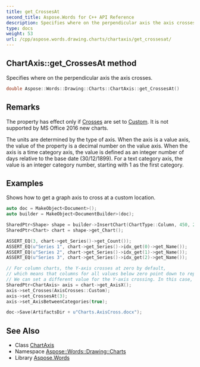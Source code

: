 ```yaml
---
title: get_CrossesAt
second_title: Aspose.Words for C++ API Reference
description: Specifies where on the perpendicular axis the axis crosses.
type: docs
weight: 53
url: /cpp/aspose.words.drawing.charts/chartaxis/get_crossesat/
---
```

## ChartAxis::get_CrossesAt method


Specifies where on the perpendicular axis the axis crosses.

```cpp
double Aspose::Words::Drawing::Charts::ChartAxis::get_CrossesAt()
```

## Remarks


The property has effect only if [Crosses](../get_crosses/) are set to [Custom](../../axiscrosses/). It is not supported by MS Office 2016 new charts.

The units are determined by the type of axis. When the axis is a value axis, the value of the property is a decimal number on the value axis. When the axis is a time category axis, the value is defined as an integer number of days relative to the base date (30/12/1899). For a text category axis, the value is an integer category number, starting with 1 as the first category.

## Examples



Shows how to get a graph axis to cross at a custom location. 
```cpp
auto doc = MakeObject<Document>();
auto builder = MakeObject<DocumentBuilder>(doc);

SharedPtr<Shape> shape = builder->InsertChart(ChartType::Column, 450, 250);
SharedPtr<Chart> chart = shape->get_Chart();

ASSERT_EQ(3, chart->get_Series()->get_Count());
ASSERT_EQ(u"Series 1", chart->get_Series()->idx_get(0)->get_Name());
ASSERT_EQ(u"Series 2", chart->get_Series()->idx_get(1)->get_Name());
ASSERT_EQ(u"Series 3", chart->get_Series()->idx_get(2)->get_Name());

// For column charts, the Y-axis crosses at zero by default,
// which means that columns for all values below zero point down to represent negative values.
// We can set a different value for the Y-axis crossing. In this case, we will set it to 3.
SharedPtr<ChartAxis> axis = chart->get_AxisX();
axis->set_Crosses(AxisCrosses::Custom);
axis->set_CrossesAt(3);
axis->set_AxisBetweenCategories(true);

doc->Save(ArtifactsDir + u"Charts.AxisCross.docx");
```

## See Also

* Class [ChartAxis](../)
* Namespace [Aspose::Words::Drawing::Charts](../../)
* Library [Aspose.Words](../../../)
